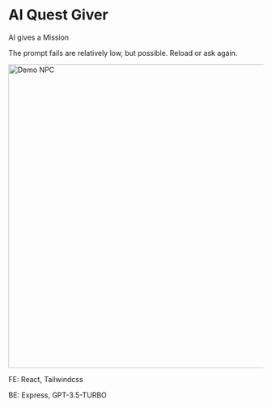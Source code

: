 # AI Quest Giver
AI gives a Mission

The prompt fails are relatively low, but possible. Reload or ask again.

<img src="https://github.com/lmlassiter/metafarce/blob/main/Quest_Giver_Demo.gif" alt="Demo NPC" width="600">

FE: React, Tailwindcss

BE: Express, GPT-3.5-TURBO
 
